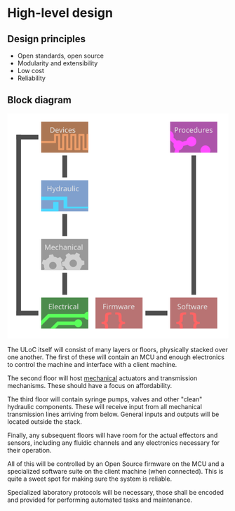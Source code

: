 # High-level design

## Design principles

* Open standards, open source
* Modularity and extensibility
* Low cost
* Reliability

## Block diagram

![ULoC block diagram](res/hldesign.svg)

The ULoC itself will consist of many layers or floors,
physically stacked over one another.
The first of these will contain an MCU and enough electronics to
control the machine and interface with a client machine.

The second floor will host [mechanical](mechanical/README.md) actuators and transmission mechanisms.
These should have a focus on affordability.

The third floor will contain syringe pumps, valves and other "clean" hydraulic components.
These will receive input from all mechanical transmission lines arriving from below.
General inputs and outputs will be located outside the stack.

Finally, any subsequent floors will have room for the actual effectors and sensors,
including any fluidic channels and any electronics necessary for their operation.

All of this will be controlled by an Open Source firmware on the MCU and
a specialized software suite on the client machine (when connected).
This is quite a sweet spot for making sure the system is reliable.

Specialized laboratory protocols will be necessary,
those shall be encoded and provided for performing automated tasks and maintenance.
